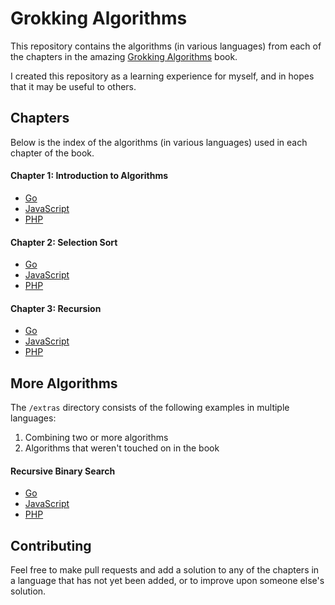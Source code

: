 # Grokking Algorithms

This repository contains the algorithms (in various languages) from each of the chapters in the amazing [Grokking Algorithms](https://www.manning.com/bhargava) book.

I created this repository as a learning experience for myself, and in hopes that it may be useful to others.

## Chapters

Below is the index of the algorithms (in various languages) used in each chapter of the book.

#### Chapter 1: Introduction to Algorithms

- [Go](https://github.com/LansanaCamara/grokking-algorithms/blob/master/1-introduction-to-algorithms/go/binary-search.go)
- [JavaScript](https://github.com/LansanaCamara/grokking-algorithms/blob/master/1-introduction-to-algorithms/javascript/binary-search.js)
- [PHP](https://github.com/LansanaCamara/grokking-algorithms/blob/master/1-introduction-to-algorithms/php/binary-search.php)

#### Chapter 2: Selection Sort

- [Go](https://github.com/LansanaCamara/grokking-algorithms/blob/master/2-selection-sort/go/selection-sort.go)
- [JavaScript](https://github.com/LansanaCamara/grokking-algorithms/blob/master/2-selection-sort/javascript/selection-sort.js)
- [PHP](https://github.com/LansanaCamara/grokking-algorithms/blob/master/2-selection-sort/php/selection-sort.php)

#### Chapter 3: Recursion

- [Go](https://github.com/LansanaCamara/grokking-algorithms/blob/master/3-recursion/go/recursion.go)
- [JavaScript](https://github.com/LansanaCamara/grokking-algorithms/blob/master/3-recursion/javascript/recursion.js)
- [PHP](https://github.com/LansanaCamara/grokking-algorithms/blob/master/3-recursion/php/recursion.php)

## More Algorithms

The `/extras` directory consists of the following examples in multiple languages:

1. Combining two or more algorithms
2. Algorithms that weren't touched on in the book

#### Recursive Binary Search

- [Go](https://github.com/LansanaCamara/grokking-algorithms/blob/master/extras/recursive-binary-search/go/recursive-binary-search.go)
- [JavaScript](https://github.com/LansanaCamara/grokking-algorithms/blob/master/extras/recursive-binary-search/javascript/recursive-binary-search.js)
- [PHP](https://github.com/LansanaCamara/grokking-algorithms/blob/master/extras/recursive-binary-search/php/recursive-binary-search.php)

## Contributing

Feel free to make pull requests and add a solution to any of the chapters in a language that has not yet been added, or to improve upon someone else's solution.